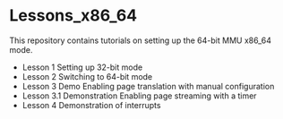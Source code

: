 # Lessons_x86_64

This repository contains tutorials on setting up the 64-bit MMU x86_64 mode.

- Lesson 1 Setting up 32-bit mode
- Lesson 2 Switching to 64-bit mode
- Lesson 3 Demo Enabling page translation with manual configuration
- Lesson 3.1 Demonstration Enabling page streaming with a timer
- Lesson 4 Demonstration of interrupts